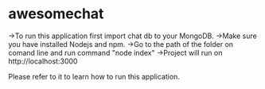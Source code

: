 # awesomechat
->To run this application first import chat db to your MongoDB.
->Make sure you have installed Nodejs and npm.
->Go to the path of the folder on comand line and run command "node index"
->Project will run on http://localhost:3000

Please refer to it to learn how to run this application.
